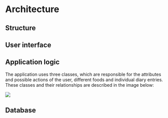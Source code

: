 # Architecture

## Structure


## User interface


## Application logic

The application uses three classes, which are responsible for the attributes and possible actions of the user, different foods and individual diary entries. These classes and their relationships are described in the image below:

![](https://perander.github.com/otm-project/FoodDiary/images/class_diagram.png)

## Database



